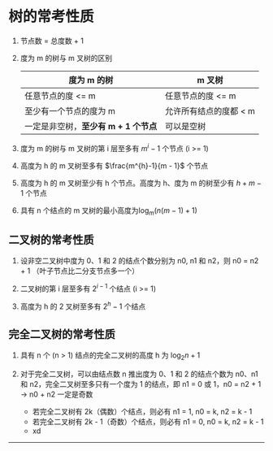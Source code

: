 # 树的常考性质  

1. 节点数 = 总度数 + 1
2. 度为 m 的树与 m 叉树的区别  

    | 度为 m 的树    | m 叉树 |
    | -------------| ------ |
    |任意节点的度 <= m| 任意节点的度 <= m|
    |至少有一个节点的度为 m | 允许所有结点的度都 < m |
    |一定是非空树，**至少有 m + 1 个节点** | 可以是空树 |

3. 度为 m 的树与 m 叉树的第 i 层至多有 $m^{i} - 1$ 个节点 (i >= 1)

4. 高度为 h 的 m 叉树至多有 $\frac{m^{h}-1}{m - 1}$ 个节点

5. 高度为 h 的 m 叉树至少有 h 个节点。高度为 h、度为 m 的树至少有 $h+m-1$ 个节点

6. 具有 n 个结点的 m 叉树的最小高度为$\log_m(n(m-1)+1)$

## 二叉树的常考性质  

1. 设非空二叉树中度为 0、1 和 2 的结点个数分别为 n0, n1 和 n2，则 n0 = n2 + 1 （叶子节点比二分支节点多一个）

2. 二叉树的第 i 层至多有 $2^{i-1}$ 个结点 (i >= 1)  

3. 高度为 h 的 2 叉树至多有 $2^{h}-1$ 个结点

## 完全二叉树的常考性质

1. 具有 n 个 (n > 1) 结点的完全二叉树的高度 h 为 $\log_2n + 1$  

2. 对于完全二叉树，可以由结点数 n 推出度为 0、1 和 2 的结点个数为 n0、n1 和 n2，完全二叉树至多只有一个度为 1 的结点，即 n1 = 0 或 1，n0 = n2 + 1 -> n0 + n2 一定是奇数
    - 若完全二叉树有 2k（偶数）个结点，则必有 n1 = 1, n0 = k, n2 = k - 1
    - 若完全二叉树有 2k - 1（奇数）个结点，则必有 n1 = 0, n0 = k, n2 = k - 1
    - xd

---  
